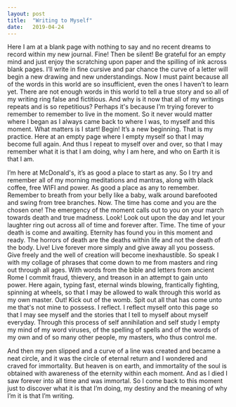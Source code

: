 ```yaml
---
layout: post
title:  "Writing to Myself"
date:   2019-04-24
---
```


Here I am at a blank page with nothing to say and no recent dreams to record within my new journal. Fine! Then be silent! Be grateful for an empty mind and just enjoy the scratching upon paper and the spilling of ink across blank pages. I’ll write in fine cursive and par chance the curve of a letter will begin a new drawing and new understandings. Now I must paint because all of the words in this world are so insufficient, even the ones I haven’t to learn yet. There are not enough words in this world to tell a true story and so all of my writing ring false and fictitious. And why is it now that all of my writings repeats and is so repetitious? Perhaps it's because I’m trying forever to remember to remember to live in the moment. So it never would matter where I began as I always came back to where I was, to myself and this moment. What matters is I start! Begin! It’s a new beginning. That is my practice. Here at an empty page where I empty myself so that I may become full again. And thus I repeat to myself over and over, so that I may remember what it is that I am doing, why I am here, and who on Earth it is that I am. 

I’m here at McDonald's, it’s as good a place to start as any. So I try and remember all of my morning meditations and mantras, along with black coffee, free WIFI and power. As good a place as any to remember. Remember to breath from your belly like a baby, walk around barefooted and swing from tree branches. Now. The time has come and you are the chosen one! The emergency of the moment calls out to you on your march towards death and true madness. Look! Look out upon the day and let your laughter ring out across all of time and forever after. Time. The time of your death is come and awaiting. Eternity has found you in this moment and ready. The horrors of death are the deaths within life and not the death of the body. Live! Live forever more simply and give away all you possess. Give freely and the well of creation will become inexhaustible. So speak I with my collage of phrases that come down to me from masters and ring out through all ages. With words from the bible and letters from ancient Rome I commit fraud, thievery, and treason in an attempt to gain unto power. Here again, typing fast, eternal winds blowing, frantically fighting, spinning at wheels, so that I may be allowed to walk through this world as my own master. Out! Kick out of the womb. Spit out all that has come unto me that's not mine to possess. I reflect. I reflect myself onto this page so that I may see myself and the stories that I tell to myself about myself everyday. Through this process of self annihilation and self study I empty my mind of my word viruses, of the spelling of spells and of the words of my own and of so many other people, my masters, who thus control me. 

And then my pen slipped and a curve of a line was created and became a neat circle, and it was the circle of eternal return and I wondered and craved for immortality. But heaven is on earth, and immortality of the soul is obtained with awareness of the eternity within each moment. And as I died I saw forever into all time and was immortal. So I come back to this moment just to discover what it is that I’m doing, my destiny and the meaning of why I’m it is that I’m writing.
